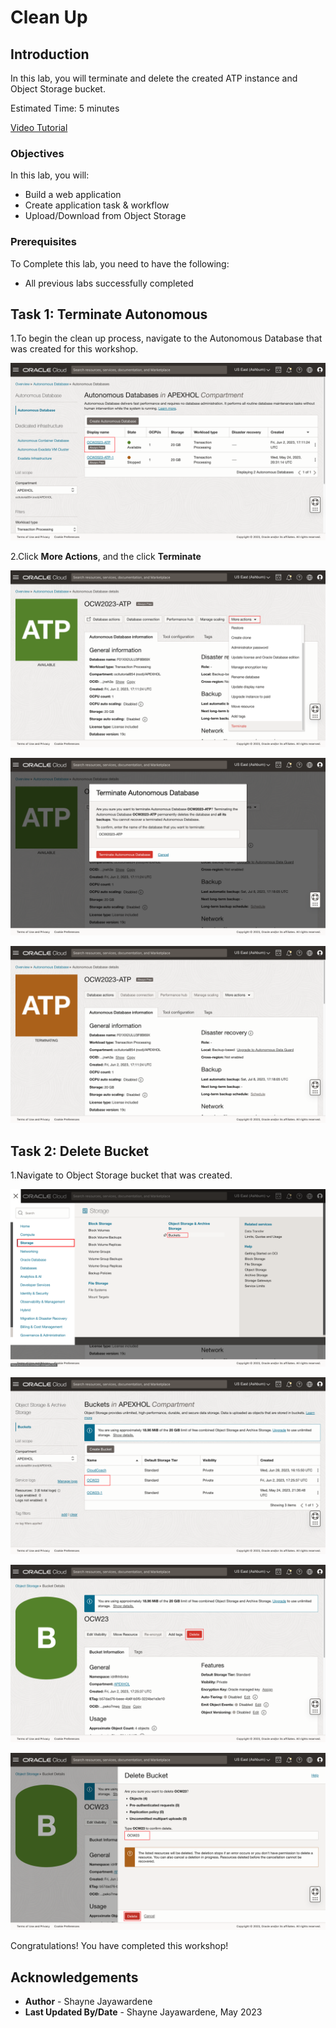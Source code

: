 # Clean Up

## Introduction

In this lab, you will terminate and delete the created ATP instance and Object Storage bucket.

Estimated Time: 5 minutes

[Video Tutorial](youtube:XRwbswu0jEk)

### Objectives

In this lab, you will:

- Build a web application
- Create application task & workflow
- Upload/Download from Object Storage

### Prerequisites

To Complete this lab, you need to have the following:

- All previous labs successfully completed

## Task 1: Terminate Autonomous

1.To begin the clean up process, navigate to the Autonomous Database that was created for this workshop.

![Navigate ATP](images/navigate-autonomous.png " ")

2.Click **More Actions**, and the click **Terminate**

![More Actions](images/terminate-atp-1.png " ")

![Terminate](images/terminate-atp-2.png " ")

![ATP Terminated](images/terminate-atp-3.png " ")

## Task 2: Delete Bucket

1.Navigate to Object Storage bucket that was created.

![Object Storage](images/navigate-bucket.png " ")

![OCW23 Bucket](images/click-OCW23.png " ")

![Click Delete](images/delete-bucket-1.png " ")

![Confirm Delete](images/delete-bucket-2.png " ")

Congratulations! You have completed this workshop!

## Acknowledgements

- **Author** - Shayne Jayawardene
- **Last Updated By/Date** - Shayne Jayawardene, May 2023
